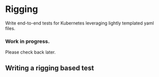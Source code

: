 # Rigging

Write end-to-end tests for Kubernetes leveraging lightly templated yaml files. 

### Work in progress.

Please check back later.

## Writing a rigging based test



